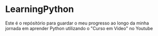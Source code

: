 # LearningPython

Este é o repósitório para guardar o meu progresso ao longo da minha jornada em aprender Python utilizando o "Curso em Video" no Youtube
